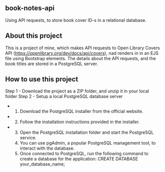 ## book-notes-api
Using API requests, to store book cover ID-s in a relational database.

## About this project

This is a project of mine, which makes API requests to Open Library Covers API (https://openlibrary.org/dev/docs/api/covers), nad renders in in an EJS file using Bootstrap elements. The details about the API requests, and the book titles are stored in a PostgreSQL server.

## How to use this project

Step 1 - Download the project as a ZIP folder, and unzip it in your local folder
Step 2 - Setup a local PostgreSQL database server
* 1. Download the PostgreSQL installer from the official website.
* 2. Follow the installation instructions provided in the installer.
* 3. Open the PostgreSQL installation folder and start the PostgreSQL service.
  4. You can use pgAdmin, a popular PostgreSQL management tool, to interact with the database.
  5. Once connected to PostgreSQL, run the following command to create a database for the application: CREATE DATABASE your_database_name;
